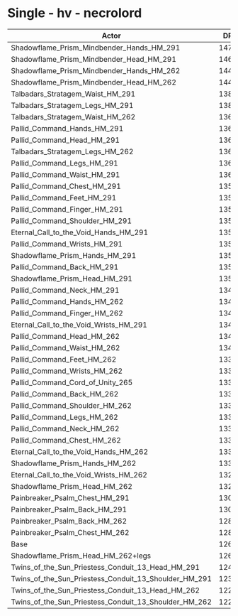 # Single - hv - necrolord
| Actor | DPS | Increase |
|---|:---:|:---:|
|Shadowflame_Prism_Mindbender_Hands_HM_291|14716|16.31%|
|Shadowflame_Prism_Mindbender_Head_HM_291|14683|16.05%|
|Shadowflame_Prism_Mindbender_Hands_HM_262|14498|14.59%|
|Shadowflame_Prism_Mindbender_Head_HM_262|14415|13.93%|
|Talbadars_Stratagem_Waist_HM_291|13880|9.71%|
|Talbadars_Stratagem_Legs_HM_291|13876|9.68%|
|Talbadars_Stratagem_Waist_HM_262|13682|8.14%|
|Pallid_Command_Hands_HM_291|13661|7.97%|
|Pallid_Command_Head_HM_291|13652|7.90%|
|Talbadars_Stratagem_Legs_HM_262|13622|7.66%|
|Pallid_Command_Legs_HM_291|13604|7.52%|
|Pallid_Command_Waist_HM_291|13600|7.49%|
|Pallid_Command_Chest_HM_291|13595|7.45%|
|Pallid_Command_Feet_HM_291|13588|7.39%|
|Pallid_Command_Finger_HM_291|13587|7.39%|
|Pallid_Command_Shoulder_HM_291|13559|7.17%|
|Eternal_Call_to_the_Void_Hands_HM_291|13547|7.08%|
|Pallid_Command_Wrists_HM_291|13546|7.07%|
|Shadowflame_Prism_Hands_HM_291|13541|7.03%|
|Pallid_Command_Back_HM_291|13534|6.97%|
|Shadowflame_Prism_Head_HM_291|13529|6.93%|
|Pallid_Command_Neck_HM_291|13494|6.65%|
|Pallid_Command_Hands_HM_262|13464|6.42%|
|Pallid_Command_Finger_HM_262|13438|6.21%|
|Eternal_Call_to_the_Void_Wrists_HM_291|13410|5.99%|
|Pallid_Command_Head_HM_262|13409|5.98%|
|Pallid_Command_Waist_HM_262|13409|5.98%|
|Pallid_Command_Feet_HM_262|13399|5.90%|
|Pallid_Command_Wrists_HM_262|13394|5.86%|
|Pallid_Command_Cord_of_Unity_265|13385|5.79%|
|Pallid_Command_Back_HM_262|13382|5.77%|
|Pallid_Command_Shoulder_HM_262|13358|5.58%|
|Pallid_Command_Legs_HM_262|13358|5.58%|
|Pallid_Command_Neck_HM_262|13352|5.53%|
|Pallid_Command_Chest_HM_262|13349|5.51%|
|Eternal_Call_to_the_Void_Hands_HM_262|13349|5.51%|
|Shadowflame_Prism_Hands_HM_262|13346|5.48%|
|Eternal_Call_to_the_Void_Wrists_HM_262|13271|4.89%|
|Shadowflame_Prism_Head_HM_262|13210|4.41%|
|Painbreaker_Psalm_Chest_HM_291|13096|3.51%|
|Painbreaker_Psalm_Back_HM_291|13035|3.02%|
|Painbreaker_Psalm_Back_HM_262|12888|1.86%|
|Painbreaker_Psalm_Chest_HM_262|12856|1.61%|
|Base|12652|0.00%|
|Shadowflame_Prism_Head_HM_262+legs|12645|-0.05%|
|Twins_of_the_Sun_Priestess_Conduit_13_Head_HM_291|12471|-1.43%|
|Twins_of_the_Sun_Priestess_Conduit_13_Shoulder_HM_291|12384|-2.12%|
|Twins_of_the_Sun_Priestess_Conduit_13_Head_HM_262|12246|-3.21%|
|Twins_of_the_Sun_Priestess_Conduit_13_Shoulder_HM_262|12201|-3.57%|
